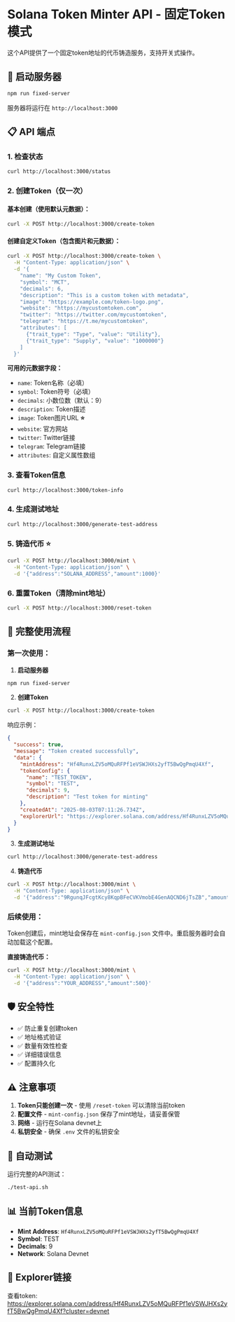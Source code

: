 # Solana Token Minter API - 固定Token模式

这个API提供了一个固定token地址的代币铸造服务，支持开关式操作。

## 🚀 启动服务器

```bash
npm run fixed-server
```

服务器将运行在 `http://localhost:3000`

## 📋 API 端点

### 1. 检查状态
```bash
curl http://localhost:3000/status
```

### 2. 创建Token（仅一次）

#### 基本创建（使用默认元数据）：
```bash
curl -X POST http://localhost:3000/create-token
```

#### 创建自定义Token（包含图片和元数据）：
```bash
curl -X POST http://localhost:3000/create-token \
  -H "Content-Type: application/json" \
  -d '{
    "name": "My Custom Token",
    "symbol": "MCT",
    "decimals": 6,
    "description": "This is a custom token with metadata",
    "image": "https://example.com/token-logo.png",
    "website": "https://mycustomtoken.com",
    "twitter": "https://twitter.com/mycustomtoken",
    "telegram": "https://t.me/mycustomtoken",
    "attributes": [
      {"trait_type": "Type", "value": "Utility"},
      {"trait_type": "Supply", "value": "1000000"}
    ]
  }'
```

**可用的元数据字段：**
- `name`: Token名称（必填）
- `symbol`: Token符号（必填）
- `decimals`: 小数位数（默认：9）
- `description`: Token描述
- `image`: Token图片URL **⭐**
- `website`: 官方网站
- `twitter`: Twitter链接
- `telegram`: Telegram链接
- `attributes`: 自定义属性数组

### 3. 查看Token信息
```bash
curl http://localhost:3000/token-info
```

### 4. 生成测试地址
```bash
curl http://localhost:3000/generate-test-address
```

### 5. 铸造代币 ⭐
```bash
curl -X POST http://localhost:3000/mint \
  -H "Content-Type: application/json" \
  -d '{"address":"SOLANA_ADDRESS","amount":1000}'
```

### 6. 重置Token（清除mint地址）
```bash
curl -X POST http://localhost:3000/reset-token
```

## 🔄 完整使用流程

### 第一次使用：

1. **启动服务器**
```bash
npm run fixed-server
```

2. **创建Token**
```bash
curl -X POST http://localhost:3000/create-token
```
响应示例：
```json
{
  "success": true,
  "message": "Token created successfully",
  "data": {
    "mintAddress": "Hf4RunxLZV5oMQuRFPf1eVSWJHXs2yfT5BwQgPmqU4Xf",
    "tokenConfig": {
      "name": "TEST_TOKEN",
      "symbol": "TEST",
      "decimals": 9,
      "description": "Test token for minting"
    },
    "createdAt": "2025-08-03T07:11:26.734Z",
    "explorerUrl": "https://explorer.solana.com/address/Hf4RunxLZV5oMQuRFPf1eVSWJHXs2yfT5BwQgPmqU4Xf?cluster=devnet"
  }
}
```

3. **生成测试地址**
```bash
curl http://localhost:3000/generate-test-address
```

4. **铸造代币**
```bash
curl -X POST http://localhost:3000/mint \
  -H "Content-Type: application/json" \
  -d '{"address":"9RgunqJFcgtKcy8KqpBFeCVKVmobE4GenAQCND6jTsZB","amount":1000}'
```

### 后续使用：

Token创建后，mint地址会保存在 `mint-config.json` 文件中。重启服务器时会自动加载这个配置。

**直接铸造代币：**
```bash
curl -X POST http://localhost:3000/mint \
  -H "Content-Type: application/json" \
  -d '{"address":"YOUR_ADDRESS","amount":500}'
```

## 🛡️ 安全特性

- ✅ 防止重复创建token
- ✅ 地址格式验证
- ✅ 数量有效性检查
- ✅ 详细错误信息
- ✅ 配置持久化

## ⚠️ 注意事项

1. **Token只能创建一次** - 使用 `/reset-token` 可以清除当前token
2. **配置文件** - `mint-config.json` 保存了mint地址，请妥善保管
3. **网络** - 运行在Solana devnet上
4. **私钥安全** - 确保 `.env` 文件的私钥安全

## 🧪 自动测试

运行完整的API测试：
```bash
./test-api.sh
```

## 📊 当前Token信息

- **Mint Address**: `Hf4RunxLZV5oMQuRFPf1eVSWJHXs2yfT5BwQgPmqU4Xf`
- **Symbol**: TEST
- **Decimals**: 9
- **Network**: Solana Devnet

## 🔗 Explorer链接

查看token: https://explorer.solana.com/address/Hf4RunxLZV5oMQuRFPf1eVSWJHXs2yfT5BwQgPmqU4Xf?cluster=devnet

